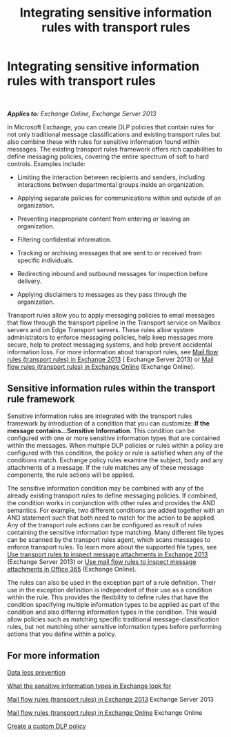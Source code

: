 ﻿---
title: 'Integrating sensitive information rules with transport rules'
TOCTitle: Integrating sensitive information rules with transport rules
ms:assetid: feb014a7-89dd-4f2d-a06d-52806ce435d4
ms:mtpsurl: https://technet.microsoft.com/en-us/library/JJ150583(v=EXCHG.150)
ms:contentKeyID: 47560144
ms.date: 12/10/2017
mtps_version: v=EXCHG.150
---

# Integrating sensitive information rules with transport rules

 

_**Applies to:** Exchange Online, Exchange Server 2013_


In Microsoft Exchange, you can create DLP policies that contain rules for not only traditional message classifications and existing transport rules but also combine these with rules for sensitive information found within messages. The existing transport rules framework offers rich capabilities to define messaging policies, covering the entire spectrum of soft to hard controls. Examples include:

  - Limiting the interaction between recipients and senders, including interactions between departmental groups inside an organization.

  - Applying separate policies for communications within and outside of an organization.

  - Preventing inappropriate content from entering or leaving an organization.

  - Filtering confidential information.

  - Tracking or archiving messages that are sent to or received from specific individuals.

  - Redirecting inbound and outbound messages for inspection before delivery.

  - Applying disclaimers to messages as they pass through the organization.

Transport rules allow you to apply messaging policies to email messages that flow through the transport pipeline in the Transport service on Mailbox servers and on Edge Transport servers. These rules allow system administrators to enforce messaging policies, help keep messages more secure, help to protect messaging systems, and help prevent accidental information loss. For more information about transport rules, see [Mail flow rules (transport rules) in Exchange 2013](mail-flow-rules-transport-rules-in-exchange-2013-exchange-2013-help.md) ( Exchange Server 2013) or [Mail flow rules (transport rules) in Exchange Online](https://technet.microsoft.com/en-us/library/jj919238\(v=exchg.150\)) (Exchange Online).

## Sensitive information rules within the transport rule framework

Sensitive information rules are integrated with the transport rules framework by introduction of a condition that you can customize: **If the message contains…Sensitive Information**. This condition can be configured with one or more sensitive information types that are contained within the messages. When multiple DLP policies or rules within a policy are configured with this condition, the policy or rule is satisfied when any of the conditions match. Exchange policy rules examine the subject, body and any attachments of a message. If the rule matches any of these message components, the rule actions will be applied.

The sensitive information condition may be combined with any of the already existing transport rules to define messaging policies. If combined, the condition works in conjunction with other rules and provides the AND semantics. For example, two different conditions are added together with an AND statement such that both need to match for the action to be applied. Any of the transport rule actions can be configured as result of rules containing the sensitive information type matching. Many different file types can be scanned by the transport rules agent, which scans messages to enforce transport rules. To learn more about the supported file types, see [Use transport rules to inspect message attachments in Exchange 2013](use-transport-rules-to-inspect-message-attachments-exchange-2013-help.md) (Exchange Server 2013) or [Use mail flow rules to inspect message attachments in Office 365](https://technet.microsoft.com/en-us/library/jj919236\(v=exchg.150\)) (Exchange Online).

The rules can also be used in the exception part of a rule definition. Their use in the exception definition is independent of their use as a condition within the rule. This provides the flexibility to define rules that have the condition specifying multiple information types to be applied as part of the condition and also differing information types in the condition. This would allow policies such as matching specific traditional message-classification rules, but not matching other sensitive information types before performing actions that you define within a policy.

## For more information

[Data loss prevention](technical-overview-of-dlp-data-loss-prevention-in-exchange.md)

[What the sensitive information types in Exchange look for](what-the-sensitive-information-types-in-exchange-look-for-exchange-online-help.md)

[Mail flow rules (transport rules) in Exchange 2013](mail-flow-rules-transport-rules-in-exchange-2013-exchange-2013-help.md) Exchange Server 2013

[Mail flow rules (transport rules) in Exchange Online](https://technet.microsoft.com/en-us/library/jj919238\(v=exchg.150\)) Exchange Online

[Create a custom DLP policy](create-a-custom-dlp-policy-exchange-2013-help.md)

